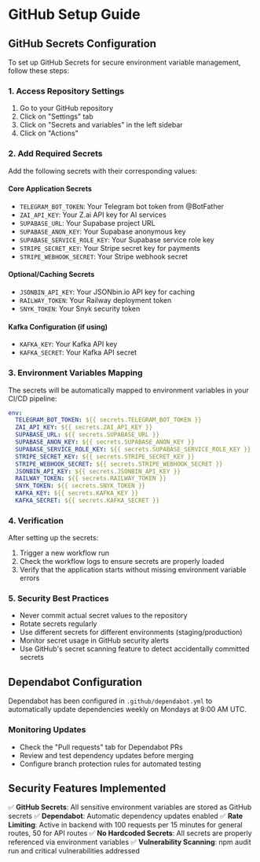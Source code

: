 # GitHub Setup Guide

## GitHub Secrets Configuration

To set up GitHub Secrets for secure environment variable management, follow these steps:

### 1. Access Repository Settings
1. Go to your GitHub repository
2. Click on "Settings" tab
3. Click on "Secrets and variables" in the left sidebar
4. Click on "Actions"

### 2. Add Required Secrets

Add the following secrets with their corresponding values:

#### Core Application Secrets
- `TELEGRAM_BOT_TOKEN`: Your Telegram bot token from @BotFather
- `ZAI_API_KEY`: Your Z.ai API key for AI services
- `SUPABASE_URL`: Your Supabase project URL
- `SUPABASE_ANON_KEY`: Your Supabase anonymous key
- `SUPABASE_SERVICE_ROLE_KEY`: Your Supabase service role key
- `STRIPE_SECRET_KEY`: Your Stripe secret key for payments
- `STRIPE_WEBHOOK_SECRET`: Your Stripe webhook secret

#### Optional/Caching Secrets
- `JSONBIN_API_KEY`: Your JSONbin.io API key for caching
- `RAILWAY_TOKEN`: Your Railway deployment token
- `SNYK_TOKEN`: Your Snyk security token

#### Kafka Configuration (if using)
- `KAFKA_KEY`: Your Kafka API key
- `KAFKA_SECRET`: Your Kafka API secret

### 3. Environment Variables Mapping

The secrets will be automatically mapped to environment variables in your CI/CD pipeline:

```yaml
env:
  TELEGRAM_BOT_TOKEN: ${{ secrets.TELEGRAM_BOT_TOKEN }}
  ZAI_API_KEY: ${{ secrets.ZAI_API_KEY }}
  SUPABASE_URL: ${{ secrets.SUPABASE_URL }}
  SUPABASE_ANON_KEY: ${{ secrets.SUPABASE_ANON_KEY }}
  SUPABASE_SERVICE_ROLE_KEY: ${{ secrets.SUPABASE_SERVICE_ROLE_KEY }}
  STRIPE_SECRET_KEY: ${{ secrets.STRIPE_SECRET_KEY }}
  STRIPE_WEBHOOK_SECRET: ${{ secrets.STRIPE_WEBHOOK_SECRET }}
  JSONBIN_API_KEY: ${{ secrets.JSONBIN_API_KEY }}
  RAILWAY_TOKEN: ${{ secrets.RAILWAY_TOKEN }}
  SNYK_TOKEN: ${{ secrets.SNYK_TOKEN }}
  KAFKA_KEY: ${{ secrets.KAFKA_KEY }}
  KAFKA_SECRET: ${{ secrets.KAFKA_SECRET }}
```

### 4. Verification

After setting up the secrets:
1. Trigger a new workflow run
2. Check the workflow logs to ensure secrets are properly loaded
3. Verify that the application starts without missing environment variable errors

### 5. Security Best Practices

- Never commit actual secret values to the repository
- Rotate secrets regularly
- Use different secrets for different environments (staging/production)
- Monitor secret usage in GitHub security alerts
- Use GitHub's secret scanning feature to detect accidentally committed secrets

## Dependabot Configuration

Dependabot has been configured in `.github/dependabot.yml` to automatically update dependencies weekly on Mondays at 9:00 AM UTC.

### Monitoring Updates

- Check the "Pull requests" tab for Dependabot PRs
- Review and test dependency updates before merging
- Configure branch protection rules for automated testing

## Security Features Implemented

✅ **GitHub Secrets**: All sensitive environment variables are stored as GitHub secrets
✅ **Dependabot**: Automatic dependency updates enabled
✅ **Rate Limiting**: Active in backend with 100 requests per 15 minutes for general routes, 50 for API routes
✅ **No Hardcoded Secrets**: All secrets are properly referenced via environment variables
✅ **Vulnerability Scanning**: npm audit run and critical vulnerabilities addressed